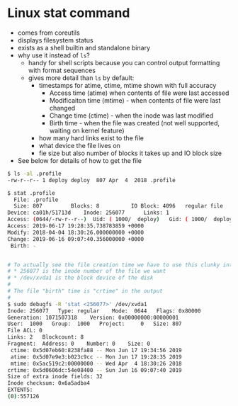 # Linux stat command

* comes from coreutils
* displays filesystem status
* exists as a shell builtin and standalone binary
* why use it instead of `ls`?
    * handy for shell scripts because you can control output formatting with format sequences
    * gives more detail than `ls` by default:
        * timestamps for atime, ctime, mtime shown with full accuracy
            * Access time (atime) when contents of file were last accessed
            * Modificaiton time (mtime) - when contents of file were last changed
            * Change time (ctime) - when the inode was last modified
            * Birth time - when the file was created (not well supported, waiting on kernel feature)
        * how many hard links exist to the file
        * what device the file lives on
        * fie size but also number of blocks it takes up and IO block size
* See below for details of how to get the file

```bash
$ ls -al .profile
-rw-r--r-- 1 deploy deploy  807 Apr  4  2018 .profile

$ stat .profile
  File: .profile
  Size: 807       	Blocks: 8          IO Block: 4096   regular file
Device: ca01h/51713d	Inode: 256077      Links: 1
Access: (0644/-rw-r--r--)  Uid: ( 1000/  deploy)   Gid: ( 1000/  deploy)
Access: 2019-06-17 19:28:35.738783859 +0000
Modify: 2018-04-04 18:30:26.000000000 +0000
Change: 2019-06-16 09:07:40.356000000 +0000
 Birth: -


# To actually see the file creation time we have to use this clunky interface
# * 256077 is the inode number of the file we want
# * /dev/xvda1 is the block device of the disk
#
# The file "birth" time is "crtime" in the output
#
$ sudo debugfs -R 'stat <256077>' /dev/xvda1
Inode: 256077   Type: regular    Mode:  0644   Flags: 0x80000
Generation: 1071507318    Version: 0x00000000:00000001
User:  1000   Group:  1000   Project:     0   Size: 807
File ACL: 0
Links: 2   Blockcount: 8
Fragment:  Address: 0    Number: 0    Size: 0
 ctime: 0x5d07eb60:8238fa88 -- Mon Jun 17 19:34:56 2019
 atime: 0x5d07e9e3:b023c9cc -- Mon Jun 17 19:28:35 2019
 mtime: 0x5ac519c2:00000000 -- Wed Apr  4 18:30:26 2018
crtime: 0x5d0606dc:54e08400 -- Sun Jun 16 09:07:40 2019
Size of extra inode fields: 32
Inode checksum: 0x6a5adba4
EXTENTS:
(0):557126
```
